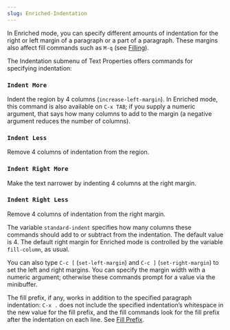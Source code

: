 ```yaml
---
slug: Enriched-Indentation
---
```


In Enriched mode, you can specify different amounts of indentation for the right or left margin of a paragraph or a part of a paragraph. These margins also affect fill commands such as `M-q` (see [Filling](Filling)).

The Indentation submenu of Text Properties offers commands for specifying indentation:

### `Indent More`

Indent the region by 4 columns (`increase-left-margin`). In Enriched mode, this command is also available on `C-x TAB`; if you supply a numeric argument, that says how many columns to add to the margin (a negative argument reduces the number of columns).

### `Indent Less`

Remove 4 columns of indentation from the region.

### `Indent Right More`

Make the text narrower by indenting 4 columns at the right margin.

### `Indent Right Less`

Remove 4 columns of indentation from the right margin.

The variable `standard-indent` specifies how many columns these commands should add to or subtract from the indentation. The default value is 4. The default right margin for Enriched mode is controlled by the variable `fill-column`, as usual.

You can also type `C-c [` (`set-left-margin`) and `C-c ]` (`set-right-margin`) to set the left and right margins. You can specify the margin width with a numeric argument; otherwise these commands prompt for a value via the minibuffer.

The fill prefix, if any, works in addition to the specified paragraph indentation: `C-x .` does not include the specified indentation’s whitespace in the new value for the fill prefix, and the fill commands look for the fill prefix after the indentation on each line. See [Fill Prefix](Fill-Prefix).
